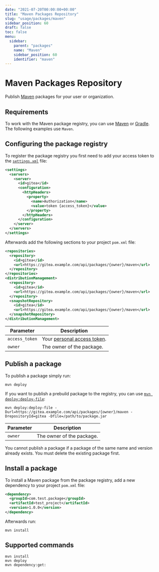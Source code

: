 ```yaml
---
date: "2021-07-20T00:00:00+00:00"
title: "Maven Packages Repository"
slug: "usage/packages/maven"
sidebar_position: 60
draft: false
toc: false
menu:
  sidebar:
    parent: "packages"
    name: "Maven"
    sidebar_position: 60
    identifier: "maven"
---
```


# Maven Packages Repository

Publish [Maven](https://maven.apache.org) packages for your user or organization.



## Requirements

To work with the Maven package registry, you can use [Maven](https://maven.apache.org/install.html) or [Gradle](https://gradle.org/install/).
The following examples use `Maven`.

## Configuring the package registry

To register the package registry you first need to add your access token to the [`settings.xml`](https://maven.apache.org/settings.html) file:

```xml
<settings>
  <servers>
    <server>
      <id>gitea</id>
      <configuration>
        <httpHeaders>
          <property>
            <name>Authorization</name>
            <value>token {access_token}</value>
          </property>
        </httpHeaders>
      </configuration>
    </server>
  </servers>
</settings>
```

Afterwards add the following sections to your project `pom.xml` file:

```xml
<repositories>
  <repository>
    <id>gitea</id>
    <url>https://gitea.example.com/api/packages/{owner}/maven</url>
  </repository>
</repositories>
<distributionManagement>
  <repository>
    <id>gitea</id>
    <url>https://gitea.example.com/api/packages/{owner}/maven</url>
  </repository>
  <snapshotRepository>
    <id>gitea</id>
    <url>https://gitea.example.com/api/packages/{owner}/maven</url>
  </snapshotRepository>
</distributionManagement>
```

| Parameter      | Description |
| -------------- | ----------- |
| `access_token` | Your [personal access token](development/api-usage.md#authentication). |
| `owner`        | The owner of the package. |

## Publish a package

To publish a package simply run:

```shell
mvn deploy
```

If you want to publish a prebuild package to the registry, you can use [`mvn deploy:deploy-file`](https://maven.apache.org/plugins/maven-deploy-plugin/deploy-file-mojo.html):

```shell
mvn deploy:deploy-file -Durl=https://gitea.example.com/api/packages/{owner}/maven -DrepositoryId=gitea -Dfile=/path/to/package.jar
```

| Parameter      | Description |
| -------------- | ----------- |
| `owner`        | The owner of the package. |

You cannot publish a package if a package of the same name and version already exists. You must delete the existing package first.

## Install a package

To install a Maven package from the package registry, add a new dependency to your project `pom.xml` file:

```xml
<dependency>
  <groupId>com.test.package</groupId>
  <artifactId>test_project</artifactId>
  <version>1.0.0</version>
</dependency>
```

Afterwards run:

```shell
mvn install
```

## Supported commands

```
mvn install
mvn deploy
mvn dependency:get:
```
